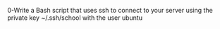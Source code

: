 0-Write a Bash script that uses ssh to connect to your server using the private key ~/.ssh/school with the user ubuntu